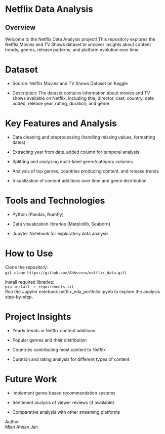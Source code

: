 # Netflix Data Analysis
## Overview
Welcome to the Netflix Data Analysis project! This repository explores the Netflix Movies and TV Shows dataset to uncover insights about content trends, genres, release patterns, and platform evolution over time.

# Dataset
- Source: Netflix Movies and TV Shows Dataset on Kaggle

- Description:
The dataset contains information about movies and TV shows available on Netflix, including title, director, cast, country, date added, release year, rating, duration, and genre.

# Key Features and Analysis
- Data cleaning and preprocessing (handling missing values, formatting dates)

- Extracting year from date_added column for temporal analysis

- Splitting and analyzing multi-label genre/category columns

- Analysis of top genres, countries producing content, and release trends

- Visualization of content additions over time and genre distribution

# Tools and Technologies
- Python (Pandas, NumPy)

- Data visualization libraries (Matplotlib, Seaborn)

- Jupyter Notebook for exploratory data analysis

# How to Use
Clone the repository:  
```git clone https://github.com/Ahhssenn/netflix_data.git```\

Install required libraries:\
`pip install -r requirements.txt`\
Run the Jupyter notebook netflix_eda_portfolio.ipynb to explore the analysis step-by-step.

# Project Insights
- Yearly trends in Netflix content additions

- Popular genres and their distribution

- Countries contributing most content to Netflix

- Duration and rating analysis for different types of content

# Future Work

- Implement genre-based recommendation systems

- Sentiment analysis of viewer reviews (if available)

- Comparative analysis with other streaming platforms


Author\
Mian Ahsan Jan
